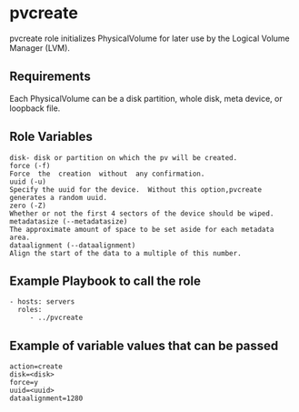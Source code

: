 pvcreate
=========

pvcreate role initializes  PhysicalVolume for later use by the Logical Volume Manager (LVM).

Requirements
------------
Each PhysicalVolume can be a disk partition, whole disk, meta device, or loopback file.

Role Variables
--------------
    disk- disk or partition on which the pv will be created.
    force (-f)
    Force  the  creation  without  any confirmation.
    uuid (-u)
    Specify the uuid for the device.  Without this option,pvcreate generates a random uuid.
    zero (-Z)
    Whether or not the first 4 sectors of the device should be wiped.
    metadatasize (--metadatasize)
    The approximate amount of space to be set aside for each metadata area.
    dataalignment (--dataalignment)
    Align the start of the data to a multiple of this number.


Example Playbook to call the role
---------------------------------
    - hosts: servers
      roles:
         - ../pvcreate

Example of variable values that can be passed
---------------------------------------------
    action=create
    disk=<disk>
    force=y
    uuid=<uuid>
    dataalignment=1280
  
